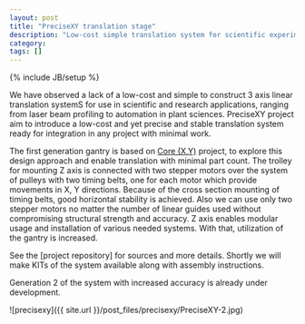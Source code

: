 ```yaml
---
layout: post
title: "PreciseXY translation stage"
description: "Low-cost simple translation system for scientific experimentation"
category: 
tags: []
---
```

{% include JB/setup %}

We have observed a lack of a low-cost and simple to construct 3 axis linear translation systemS for use in scientific and research applications, ranging from laser beam profiling to automation in plant sciences. PreciseXY project aim to introduce a low-cost and yet precise and stable translation system ready for integration in any project with minimal work. 

The first generation gantry is based on [Core (X,Y)](www.corexy.com) project, to explore this design approach and enable translation with minimal part count. The trolley for mounting Z axis is connected with two stepper motors over the system of pulleys with two timing belts, one for each motor which provide movements in X, Y directions. Because of the cross section mounting of timing belts, good horizontal stability is achieved. Also we can use only two stepper motors no matter the number of linear guides used without compromising structural strength and accuracy. Z axis enables modular usage and installation of various needed systems. With that, utilization of the gantry is increased.

See the [project repository] for sources and more details. Shortly we will make KITs of the system available along with assembly instructions.

Generation 2 of the system with increased accuracy is already under development.

![precisexy]({{ site.url }}/post_files/precisexy/PreciseXY-2.jpg)